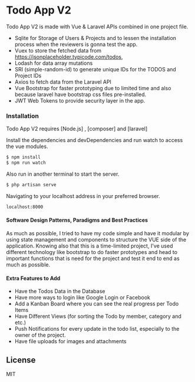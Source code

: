 # Todo App V2

Todo App V2 is made with Vue & Laravel APIs combined in one project file.

  - Sqlite for Storage of Users & Projects and to lessen the installation process when the reviewers is gonna test the app.
  - Vuex to store the fetched data from https://jsonplaceholder.typicode.com/todos, 
  - Lodash for data array mutations
  - SRI (simple-random-id) to generate unique IDs for the TODOS and Project IDs
  - Axios to fetch data from the Laravel API
  - Vue Bootstrap for faster prototyping due to limited time and also because laravel have bootstrap css files pre-installed.
  - JWT Web Tokens to provide security layer in the app.

### Installation

Todo App V2 requires [Node.js] , [composer] and [laravel]

Install the dependencies and devDependencies and run watch to access the vue modules.

```sh
$ npm install
$ npm run watch
```

Also run in another terminal to start the server.

```sh
$ php artisan serve
```

Navigating to your localhost address in your preferred browser.

```sh
localhost:8000
```

#### Software Design Patterns, Paradigms and Best Practices

As much as possible, I tried to have my code simple and have it modular by using state management and components to structure the VUE side of the application. Knowing also that this is a time-limited project, I've used different technology like bootstrap to do faster prototypes and head to important functions that is need for the project and test it end to end as much as possible. 

#### Extra Features to Add
  - Have the Todos Data in the Database
  - Have more ways to login like Google Login or Facebook
  - Add a Kanban Board where you can see the real progress per Todo Items
  - Have Different Views (for sorting the Todo by member, category and etc.)
  - Push Notifications for every update in the todo list, especially to the owner of the project.
  - Have file uploads for images and attachments

License
----

MIT
